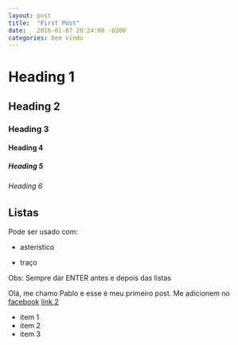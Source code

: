 ```yaml
---
layout: post
title:  "First Post"
date:   2016-01-07 20:24:00 -0200
categories: bem vindo
---
```


# Heading 1

## Heading 2

### Heading 3

#### Heading 4

##### Heading 5

###### Heading 6

## Listas
 Pode ser usado com: 

* asterístico
- traço

Obs: Sempre dar ENTER antes e depois das listas

Olá, me chamo Pablo e esse é meu primeiro post. Me adicionem no [facebook][fb]
[link 2](www.google.com)

- item 1
- item 2
- item 3


[fb]: https://www.facebook.com/pablodarocha.r